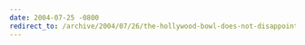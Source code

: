 ```yaml
---
date: 2004-07-25 -0800
redirect_to: /archive/2004/07/26/the-hollywood-bowl-does-not-disappoint.aspx/
---
```

